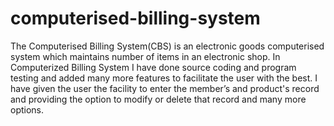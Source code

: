 # computerised-billing-system
The Computerised Billing System(CBS) is an electronic  goods computerised system which maintains number of items in an electronic shop. In Computerized Billing System I have done source coding and program testing and added many more features to facilitate the user with the best. I have given the user the facility to enter the member’s and product's record and providing the option to modify or delete that record and many more options.
